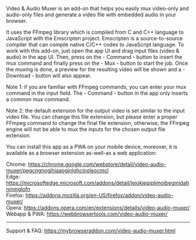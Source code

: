 Video & Audio Muxer is an add-on that helps you easily mux video-only and audio-only files and generate a video file with embedded audio in your browser.

It uses the FFmpeg library which is compiled from C and C++ language to JavaScript with the Emscripten project. Emscripten is a source-to-source compiler that can compile native C/C++ codes to JavaScript language. To work with this add-on, just open the app UI and drag input files (video & audio) in the app UI. Then, press on the - Command - button to insert the mux command and finally press on the - Mux - button to start the job. Once the muxing is done, a preview for the resulting video will be shown and a - Download - button will also appear.

Note 1: if you are familiar with FFmpeg commands, you can enter your mux command in the input field. The - Command - button in the app only inserts a common mux command.

Note 2: the default extension for the output video is set similar to the input video file. You can change this file extension, but please enter a proper FFmpeg command to change the final file extension, otherwise, the FFmpeg engine will not be able to mux the inputs for the chosen output file extension.

You can install this app as a PWA on your mobile device, moreover, it is available as a browser extension as-well-as a web application:

Chrome: https://chrome.google.com/webstore/detail/video-audio-muxer/pegcngnogjhiaaogjnlghcinoleocmcl  
Edge: https://microsoftedge.microsoft.com/addons/detail/lejokiepipljmoibegmidahninmglofn  
Firefox: https://addons.mozilla.org/en-US/firefox/addon/video-audio-muxer/  
Opera: https://addons.opera.com/en/extensions/details/video-audio-muxer/  
Webapp & PWA: https://webbrowsertools.com/video-audio-muxer/  

----------------------------

Support & FAQ: https://mybrowseraddon.com/video-audio-muxer.html  
